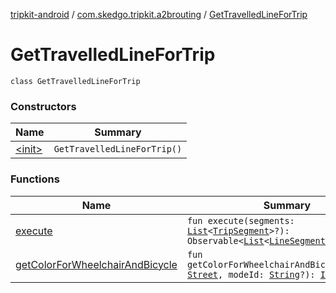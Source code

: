 [tripkit-android](../../index.md) / [com.skedgo.tripkit.a2brouting](../index.md) / [GetTravelledLineForTrip](./index.md)

# GetTravelledLineForTrip

`class GetTravelledLineForTrip`

### Constructors

| Name | Summary |
|---|---|
| [&lt;init&gt;](-init-.md) | `GetTravelledLineForTrip()` |

### Functions

| Name | Summary |
|---|---|
| [execute](execute.md) | `fun execute(segments: `[`List`](https://kotlinlang.org/api/latest/jvm/stdlib/kotlin.collections/-list/index.html)`<`[`TripSegment`](../../com.skedgo.tripkit.routing/-trip-segment/index.md)`>?): Observable<`[`List`](https://kotlinlang.org/api/latest/jvm/stdlib/kotlin.collections/-list/index.html)`<`[`LineSegment`](../../com.skedgo.tripkit/-line-segment/index.md)`>>` |
| [getColorForWheelchairAndBicycle](get-color-for-wheelchair-and-bicycle.md) | `fun getColorForWheelchairAndBicycle(street: `[`Street`](../../com.skedgo.tripkit.common.model/-street/index.md)`, modeId: `[`String`](https://kotlinlang.org/api/latest/jvm/stdlib/kotlin/-string/index.html)`?): `[`Int`](https://kotlinlang.org/api/latest/jvm/stdlib/kotlin/-int/index.html)`?` |
